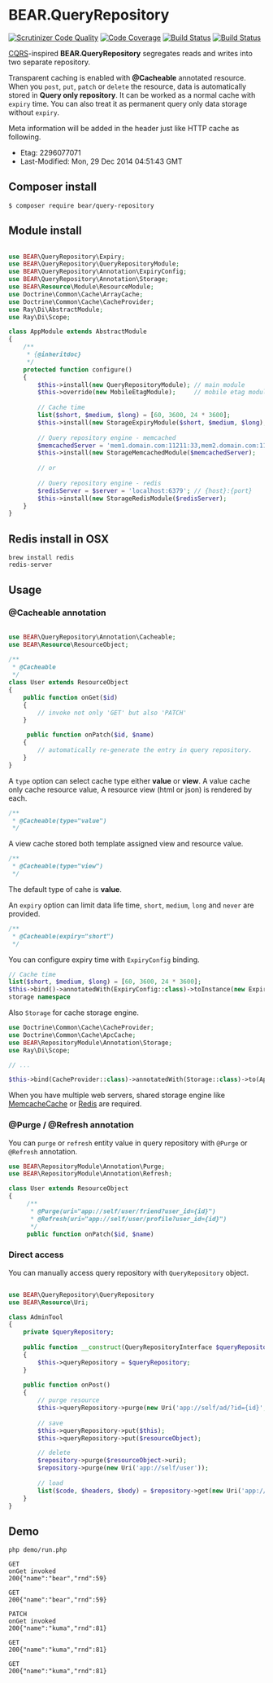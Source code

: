 # BEAR.QueryRepository
[![Scrutinizer Code Quality](https://scrutinizer-ci.com/g/bearsunday/BEAR.QueryRepository/badges/quality-score.png?b=1.x)](https://scrutinizer-ci.com/g/bearsunday/BEAR.QueryRepository/?branch=1.x)
[![Code Coverage](https://scrutinizer-ci.com/g/bearsunday/BEAR.QueryRepository/badges/coverage.png?b=1.x)](https://scrutinizer-ci.com/g/bearsunday/BEAR.QueryRepository/?branch=1.x)
[![Build Status](https://scrutinizer-ci.com/g/bearsunday/BEAR.QueryRepository/badges/build.png?b=1.x)](https://scrutinizer-ci.com/g/bearsunday/BEAR.QueryRepository/build-status/1.x)
[![Build Status](https://travis-ci.org/bearsunday/BEAR.QueryRepository.svg?branch=1.x)](https://travis-ci.org/bearsunday/BEAR.QueryRepository)

[CQRS](http://martinfowler.com/bliki/CQRS.html)-inspired **BEAR.QueryRepository** segregates reads and writes into two separate repository.

Transparent caching is enabled with **@Cacheable** annotated resource. When you `post`, `put`, `patch` or `delete` the resource, data is automatically stored in **Query only repository**. It can be worked as a normal cache with `expiry` time. You can also treat it as permanent query only data storage without `expiry`.

Meta information will be added in the header just like HTTP cache as following.

 * Etag: 2296077071
 * Last-Modified: Mon, 29 Dec 2014 04:51:43 GMT

## Composer install

    $ composer require bear/query-repository
 
## Module install

```php

use BEAR\QueryRepository\Expiry;
use BEAR\QueryRepository\QueryRepositoryModule;
use BEAR\QueryRepository\Annotation\ExpiryConfig;
use BEAR\QueryRepository\Annotation\Storage;
use BEAR\Resource\Module\ResourceModule;
use Doctrine\Common\Cache\ArrayCache;
use Doctrine\Common\Cache\CacheProvider;
use Ray\Di\AbstractModule;
use Ray\Di\Scope;

class AppModule extends AbstractModule
{
    /**
     * {@inheritdoc}
     */
    protected function configure()
    {
        $this->install(new QueryRepositoryModule); // main module
        $this->override(new MobileEtagModule);     // mobile etag module
        
        // Cache time
        list($short, $medium, $long) = [60, 3600, 24 * 3600];
        $this->install(new StorageExpiryModule($short, $medium, $long);
        
        // Query repository engine - memcached
        $memcachedServer = 'mem1.domain.com:11211:33,mem2.domain.com:11211:67'; // {host}:{port}:{weight},...
        $this->install(new StorageMemcachedModule($memcachedServer);
        
        // or 
        
        // Query repository engine - redis
        $redisServer = $server = 'localhost:6379'; // {host}:{port}
        $this->install(new StorageRedisModule($redisServer);        
    }
}
```

## Redis install in OSX

```
brew install redis
redis-server
```

## Usage


### @Cacheable annotation

```php

use BEAR\QueryRepository\Annotation\Cacheable;
use BEAR\Resource\ResourceObject;
 
/**
 * @Cacheable
 */
class User extends ResourceObject
{
    public function onGet($id)
    {
        // invoke not only 'GET' but also 'PATCH'
    }

     public function onPatch($id, $name)
    {
        // automatically re-generate the entry in query repository.
    }
}
```
A `type` option can select cache type either **value** or **view**.  A value cache only cache resource value, A resource view (html or json) is rendered by each. 

```php
/**
 * @Cacheable(type="value")
 */
```

A view cache stored both template assigned view and resource value. 

```php
/**
 * @Cacheable(type="view")
 */
```
The default type of cahe is **value**.


An `expiry` option can limit data life time, `short`, `medium`, `long` and `never` are provided.

```php
/**
 * @Cacheable(expiry="short")
 */
```

You can configure expiry time with `ExpiryConfig` binding.
   
```php
// Cache time
list($short, $medium, $long) = [60, 3600, 24 * 3600];
$this->bind()->annotatedWith(ExpiryConfig::class)->toInstance(new Expiry($short, $medium, $long));
storage namespace
```
Also `Storage` for cache storage engine. 

```php
use Doctrine\Common\Cache\CacheProvider;
use Doctrine\Common\Cache\ApcCache;
use BEAR\RepositoryModule\Annotation\Storage;
use Ray\Di\Scope;

// ...

$this->bind(CacheProvider::class)->annotatedWith(Storage::class)->to(ApcCache::class)->in(Scope::SINGLETON);
```
When you have multiple web servers, shared storage engine like [MemcacheCache](http://doctrine-orm.readthedocs.org/en/latest/reference/caching.html#memcache) or [Redis](http://doctrine-orm.readthedocs.org/en/latest/reference/caching.html#redis) are required.

### @Purge / @Refresh annotation

You can `purge` or `refresh` entity value in query repository with `@Purge` or `@Refresh` annotation.

```php
use BEAR\RepositoryModule\Annotation\Purge;
use BEAR\RepositoryModule\Annotation\Refresh;

class User extends ResourceObject
{
     /**
      * @Purge(uri="app://self/user/friend?user_id={id}")
      * @Refresh(uri="app://self/user/profile?user_id={id}")
      */
     public function onPatch($id, $name)
```

### Direct access

You can manually access query repository with `QueryRepository` object.

```php

use BEAR\QueryRepository\QueryRepository
use BEAR\Resource\Uri;

class AdminTool
{
    private $queryRepository;
    
    public function __construct(QueryRepositoryInterface $queryRepository)
    {
        $this->queryRepository = $queryRepository;
    }
    
    public function onPost()
    {
        // purge resource
        $this->queryRepository->purge(new Uri('app://self/ad/?id={id}', ['id' => 1]));
        
        // save
        $this->queryRepository->put($this);
        $this->queryRepository->put($resourceObject);

        // delete
        $repository->purge($resourceObject->uri);
        $repository->purge(new Uri('app://self/user'));
        
        // load
        list($code, $headers, $body) = $repository->get(new Uri('app://self/user'));
    }
}
```

## Demo

```
php demo/run.php
    
GET
onGet invoked
200{"name":"bear","rnd":59}

GET
200{"name":"bear","rnd":59}

PATCH
onGet invoked
200{"name":"kuma","rnd":81}

GET
200{"name":"kuma","rnd":81}

GET
200{"name":"kuma","rnd":81}
```
